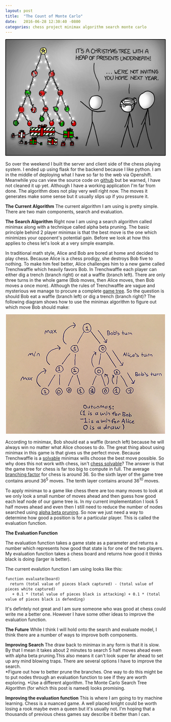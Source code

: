 ```yaml
---
layout: post
title:  "The Count of Monte Carlo"
date:   2016-06-28 12:30:40 -0800
categories: chess project minimax algorithm search monte carlo
---
```


<p align="center">
	<img src="/tree_comic.png"> 
</p>

So over the weekend I built the server and client side of the chess playing system. I ended up using flask for the backend because I like python. I am in the middle of deploying what I have so far to the web via Openshift. Meanwhile you can view the source code on [github](https://github.com/Mr4k/playchess) but be warned, I have not cleaned it up yet. Although I have a working application I'm far from done. The algorithm does not play very well right now. The moves it generates make some sense but it usually slips up if you pressure it.

**The Current Algorithm**
The current algorithm I am using is pretty simple. There are two main components, search and evaluation.  

**The Search Algorithm**
Right now I am using a search algorithm called minimax along with a technique called alpha beta pruning. The basic principle behind 2 player minimax is that the best move is the one which minimizes your opponent's potential gain. Before we look at how this applies to chess let's look at a very simple example.  

In traditional math style, Alice and Bob are bored at home and decided to play chess. Because Alice is a chess prodigy, she destroys Bob five to nothing. To make him feel better, Alice challenges him to a new game called Trenchwaffle which heavily favors Bob. In Trenchwaffle each player can either dig a trench (branch right) or eat a waffle (branch left). There are only three turns in the whole game (Bob moves, then Alice moves, then Bob moves a once more). Although the rules of Trenchwaffle are vague and mysterious we manage to procure a complete [game tree](https://en.wikipedia.org/wiki/Game_tree). So the question is should Bob eat a waffle (branch left) or dig a trench (branch right)? The following diagram shows how to use the minimax algorithm to figure out which move Bob should make:

<p align="center">
	<img src="/trenchwaffle.png"> 
</p>

According to minimax, Bob should eat a waffle (branch left) because he will always win no matter what Alice chooses to do. The great thing about using minimax in this game is that gives us the perfect move. Because Trenchwaffle is a [solvable](https://en.wikipedia.org/wiki/Solved_game) minimax wills choose the best move possible. So why does this not work with chess, isn't [chess solvable](https://en.wikipedia.org/wiki/Solving_chess)? The answer is that the game tree for chess is far too big to compute in full. The average [branching factor](https://en.wikipedia.org/wiki/Branching_factor) for chess is around 36. So the sixth layer of the game tree contains around 36<sup>5</sup> moves. The tenth layer contains around 36<sup>10</sup> moves.  

To apply minimax to a game like chess there are too many moves to look at we only look a small number of moves ahead and then guess how good each leaf node of our game tree is. In my current implementation I look 5 half moves ahead and even then I still need to reduce the number of nodes searched using [alpha beta pruning](https://www.youtube.com/watch?v=Ewh-rF7KSEg). So now we just need a way to determine how good a position is for a particular player. This is called the evaluation function.

**The Evaluation Function**

The evaluation function takes a game state as a parameter and returns a number which represents how good that state is for one of the two players. My evaluation function takes a chess board and returns how good it thinks black is doing (larger is better).

The current evalution function I am using looks like this:

~~~
function evaluate(board)
  return (total value of pieces black captured) - (total value of pieces white captured)
   + 0.1 * (total value of pieces black is attacking) + 0.1 * (total value of pieces black is defending)
~~~

It's defintely not great and I am sure someone who was good at chess could write me a better one. However I have some other ideas to improve the evaluation function.  

**The Future**
While I think I will hold onto the search and evaluate model, I think there are a number of ways to improve both components.  

**Improving Search**
The draw back to minimax in any form is that it is slow. By that I mean it takes about 2 minutes to search 5 half moves ahead even with alpha beta pruning.This also means it can't look super far ahead to set up any mind blowing traps. There are several options I have to improve the search.  
*Figure out how to better prune the branches. One way to do this might be to put nodes through an evaluation function to see if they are worth exploring.
*Use a different algorithm. The Monte Carlo Search Tree Algorithm (for which this post is named) looks promising.  

**Improving the evaluation function**
This is where I am going to try machine learning. Chess is a nuanced game. A well placed knight could be worth losing a rook maybe even a queen but it's usually not. I'm hoping that a thousands of previous chess games say describe it better than I can.




